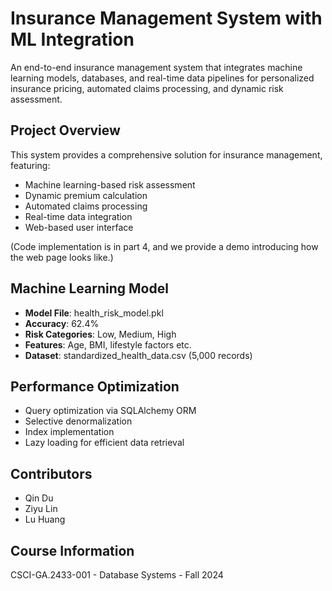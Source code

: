 # Insurance Management System with ML Integration

An end-to-end insurance management system that integrates machine learning models, databases, and real-time data pipelines for personalized insurance pricing, automated claims processing, and dynamic risk assessment.

## Project Overview

This system provides a comprehensive solution for insurance management, featuring:
- Machine learning-based risk assessment
- Dynamic premium calculation
- Automated claims processing
- Real-time data integration
- Web-based user interface

(Code implementation is in part 4, and we provide a demo introducing how the web page looks like.)

## Machine Learning Model

- **Model File**: health_risk_model.pkl
- **Accuracy**: 62.4%
- **Risk Categories**: Low, Medium, High
- **Features**: Age, BMI, lifestyle factors etc.
- **Dataset**: standardized_health_data.csv (5,000 records)


## Performance Optimization

- Query optimization via SQLAlchemy ORM
- Selective denormalization
- Index implementation
- Lazy loading for efficient data retrieval

## Contributors

- Qin Du
- Ziyu Lin
- Lu Huang

## Course Information

CSCI-GA.2433-001 - Database Systems - Fall 2024
